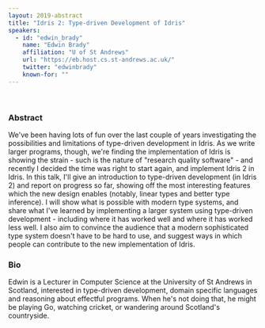 ```yaml
---
layout: 2019-abstract
title: "Idris 2: Type-driven Development of Idris"
speakers:
  - id: "edwin_brady"
    name: "Edwin Brady"
    affiliation: "U of St Andrews"
    url: "https://eb.host.cs.st-andrews.ac.uk/"
    twitter: "edwinbrady"
    known-for: ""
---
```


<br/>

### Abstract

We've been having lots of fun over the last couple of years investigating the possibilities and limitations of type-driven development in Idris. As we write larger programs, though, we're finding the implementation of Idris is showing the strain - such is the nature of "research quality software" - and recently I decided the time was right to start again, and implement Idris 2 in Idris. In this talk, I'll give an introduction to type-driven development (in Idris 2) and report on progress so far, showing off the most interesting features which the new design enables (notably, linear types and better type inference). I will show what is possible with modern type systems, and share what I've learned by implementing a larger system using type-driven development - including where it has worked well and where it has worked less well. I also aim to convince the audience that a modern sophisticated type system doesn't have to be hard to use, and suggest ways in which people can contribute to the new implementation of Idris.

### Bio

Edwin is a Lecturer in Computer Science at the University of St Andrews in Scotland, interested in type-driven development, domain specific languages and reasoning about effectful programs. When he's not doing that, he might be playing Go, watching cricket, or wandering around Scotland's countryside.

